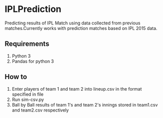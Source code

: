 # IPLPrediction #
Predicting results of IPL Match using data collected from previous matches.Currently works with prediction matches based on IPL 2015 data.

## Requirements ##
1. Python 3
2. Pandas for python 3

## How to ##
1. Enter players of team 1 and team 2 into lineup.csv in the format specified in file
2. Run sim-csv.py
3. Ball by Ball results of team 1's and team 2's innings stored in team1.csv and team2.csv respectively
